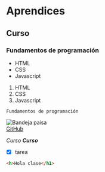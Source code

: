 # Aprendices
## Curso
### Fundamentos de programación

- HTML
- CSS
- Javascript

1. HTML
2. CSS
3. Javascript

~~~
Fundamentos de programación
~~~

![Bandeja paisa](https://elrancherito.com.co/wp-content/uploads/2020/06/FotosWeb_Rancherito-01.png)<br>
[GitHub](https://github.com)

*Curso*
***Curso***

- [x] tarea

```html
<h>Hola clase</h1>
```
